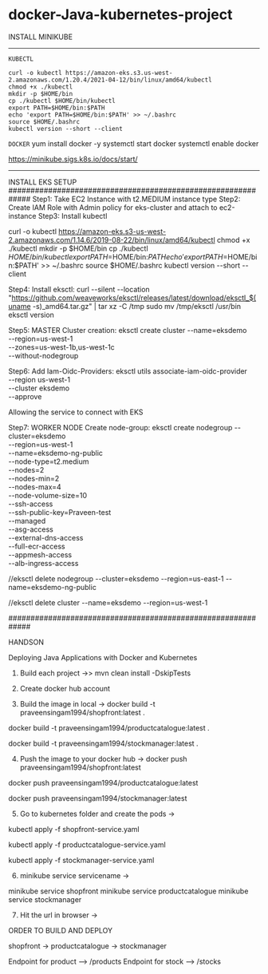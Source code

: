# docker-Java-kubernetes-project


INSTALL MINIKUBE 
***********************************************************

`KUBECTL`
```
curl -o kubectl https://amazon-eks.s3.us-west-2.amazonaws.com/1.20.4/2021-04-12/bin/linux/amd64/kubectl
chmod +x ./kubectl
mkdir -p $HOME/bin
cp ./kubectl $HOME/bin/kubectl
export PATH=$HOME/bin:$PATH
echo 'export PATH=$HOME/bin:$PATH' >> ~/.bashrc
source $HOME/.bashrc
kubectl version --short --client
```
`DOCKER`
yum install docker -y
systemctl  start docker
systemctl enable docker

https://minikube.sigs.k8s.io/docs/start/
***********************************************************



INSTALL EKS SETUP
#############################################################
Step1: Take EC2 Instance with t2.MEDIUM instance type
Step2: Create IAM Role with Admin policy for eks-cluster and attach to ec2-instance
Step3: Install kubectl

curl -o kubectl https://amazon-eks.s3-us-west-2.amazonaws.com/1.14.6/2019-08-22/bin/linux/amd64/kubectl
chmod +x ./kubectl
mkdir -p $HOME/bin
cp ./kubectl $HOME/bin/kubectl
export PATH=$HOME/bin:$PATH
echo 'export PATH=$HOME/bin:$PATH' >> ~/.bashrc
source $HOME/.bashrc
kubectl version --short --client

Step4: Install eksctl:
curl --silent --location "https://github.com/weaveworks/eksctl/releases/latest/download/eksctl_$(uname -s)_amd64.tar.gz" | tar xz -C /tmp
sudo mv /tmp/eksctl /usr/bin
eksctl version

Step5: MASTER Cluster creation:
eksctl create cluster --name=eksdemo \
                  --region=us-west-1 \
                  --zones=us-west-1b,us-west-1c \
                  --without-nodegroup 

Step6: Add Iam-Oidc-Providers:
eksctl utils associate-iam-oidc-provider \
    --region us-west-1 \
    --cluster eksdemo \
    --approve 

Allowing the service to connect with EKS


Step7: WORKER NODE Create node-group:
eksctl create nodegroup --cluster=eksdemo \
                   --region=us-west-1 \
                   --name=eksdemo-ng-public \
                   --node-type=t2.medium \
                   --nodes=2 \
                   --nodes-min=2 \
                   --nodes-max=4 \
                   --node-volume-size=10 \
                   --ssh-access \
                   --ssh-public-key=Praveen-test \
                   --managed \
                   --asg-access \
                   --external-dns-access \
                   --full-ecr-access \
                   --appmesh-access \
                   --alb-ingress-access	


 
//eksctl delete nodegroup --cluster=eksdemo --region=us-east-1 --name=eksdemo-ng-public



//eksctl delete cluster --name=eksdemo    --region=us-west-1	




#############################################################


HANDSON


Deploying Java Applications with Docker and Kubernetes

1) Build each project ->> mvn clean install -DskipTests

2) Create docker hub account

3) Build the image in local -> docker build -t praveensingam1994/shopfront:latest .

docker build -t praveensingam1994/productcatalogue:latest .

docker build -t praveensingam1994/stockmanager:latest .

4) Push the image to your docker hub -> docker push praveensingam1994/shopfront:latest 

docker push praveensingam1994/productcatalogue:latest

docker push praveensingam1994/stockmanager:latest

5) Go to kubernetes folder and create the pods -> 

kubectl apply -f shopfront-service.yaml

kubectl apply -f productcatalogue-service.yaml

kubectl apply -f stockmanager-service.yaml

6) minikube service servicename  -> 

minikube service shopfront
minikube service productcatalogue
minikube service stockmanager

7) Hit the url in browser -> 

ORDER TO BUILD AND DEPLOY 

shopfront -> productcatalogue -> stockmanager

Endpoint for product --> /products
Endpoint for stock --> /stocks



